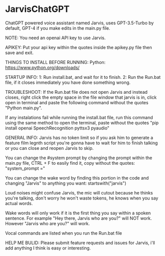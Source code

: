 # JarvisChatGPT
ChatGPT powered voice assistant named Jarvis, uses GPT-3.5-Turbo by default, GPT-4 if you make edits in the main.py file.

NOTE: You need an openai API key to use Jarvis.

APIKEY: Put your api key within the quotes inside the apikey.py file then save and exit.

THINGS TO INSTALL BEFORE RUNNING: Python: https://www.python.org/downloads/

STARTUP INFO:
1: Run install.bat, and wait for it to finish.
2: Run the Run.bat file, if it closes immediately you have done something wrong.


TROUBLESHOOT:
If the Run.bat file does not open Jarvis and instead closes, right click the empty space in the
file window that jarvis is in, click open in terminal and paste the following command without the quotes "Python main.py".

If any instalations fail while running the install.bat file, run this command using the same method to open the terminal, 
paste without the quotes "pip install openai SpeechRecognition pyttsx3 pyaudio"


GENERAL INFO:
Jarvis has no token limit so if you ask him to generate a feature film legnth script you're gonna have to wait for him to finish
talking or you can close and reopen Jarvis to skip.

You can change the #system prompt by changing the prompt within the main.py file, CTRL + F to easily find it, copy without the quotes: "system_prompt ="

You can change the wake word by finding this portion in the code and changing "Jarvis" to anything you want: startswith("jarvis")

Loud noises might confuse Jarvis, the mic will cutout because he thinks you're talking, don't worry he won't waste tokens, he knows when you say actual words.

Wake words will only work if it is the first thing you say within a spoken sentence. For example "Hey there, Jarvis who are you?" will NOT work. However "Jarvis who are you?" will work.

Vocal commands are listed when you run the Run.bat file

HELP ME BULID:
Please submit feature requests and issues for Jarvis, i'll add anything I think is easy or interesting.
